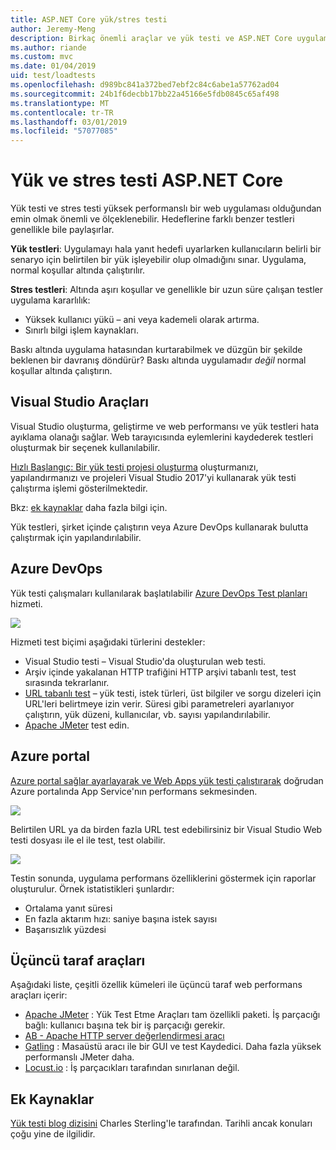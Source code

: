 ```yaml
---
title: ASP.NET Core yük/stres testi
author: Jeremy-Meng
description: Birkaç önemli araçlar ve yük testi ve ASP.NET Core uygulamalarını stres yaklaşımları açıklanmaktadır.
ms.author: riande
ms.custom: mvc
ms.date: 01/04/2019
uid: test/loadtests
ms.openlocfilehash: d989bc841a372bed7ebf2c84c6abe1a57762ad04
ms.sourcegitcommit: 24b1f6decbb17bb22a45166e5fdb0845c65af498
ms.translationtype: MT
ms.contentlocale: tr-TR
ms.lasthandoff: 03/01/2019
ms.locfileid: "57077085"
---
```

# <a name="load-and-stress-testing-aspnet-core"></a>Yük ve stres testi ASP.NET Core

Yük testi ve stres testi yüksek performanslı bir web uygulaması olduğundan emin olmak önemli ve ölçeklenebilir. Hedeflerine farklı benzer testleri genellikle bile paylaşırlar.

**Yük testleri**: Uygulamayı hala yanıt hedefi uyarlarken kullanıcıların belirli bir senaryo için belirtilen bir yük işleyebilir olup olmadığını sınar. Uygulama, normal koşullar altında çalıştırılır.

**Stres testleri**: Altında aşırı koşullar ve genellikle bir uzun süre çalışan testler uygulama kararlılık:

* Yüksek kullanıcı yükü – ani veya kademeli olarak artırma.
* Sınırlı bilgi işlem kaynakları.  

Baskı altında uygulama hatasından kurtarabilmek ve düzgün bir şekilde beklenen bir davranış döndürür? Baskı altında uygulamadır *değil* normal koşullar altında çalıştırın.

## <a name="visual-studio-tools"></a>Visual Studio Araçları

Visual Studio oluşturma, geliştirme ve web performansı ve yük testleri hata ayıklama olanağı sağlar. Web tarayıcısında eylemlerini kaydederek testleri oluşturmak bir seçenek kullanılabilir.

[Hızlı Başlangıç: Bir yük testi projesi oluşturma](/visualstudio/test/quickstart-create-a-load-test-project?view=vs-2017) oluşturmanızı, yapılandırmanızı ve projeleri Visual Studio 2017'yi kullanarak yük testi çalıştırma işlemi gösterilmektedir.

Bkz: [ek kaynaklar](#add) daha fazla bilgi için.

Yük testleri, şirket içinde çalıştırın veya Azure DevOps kullanarak bulutta çalıştırmak için yapılandırılabilir.

## <a name="azure-devops"></a>Azure DevOps

Yük testi çalışmaları kullanılarak başlatılabilir [Azure DevOps Test planları](/azure/devops/test/load-test/index?view=vsts) hizmeti.

![](./load-tests/_static/azure-devops-load-test.png)

Hizmeti test biçimi aşağıdaki türlerini destekler:

- Visual Studio testi – Visual Studio'da oluşturulan web testi.
- Arşiv içinde yakalanan HTTP trafiğini HTTP arşivi tabanlı test, test sırasında tekrarlanır.
- [URL tabanlı test](/azure/devops/test/load-test/get-started-simple-cloud-load-test?view=vsts) – yük testi, istek türleri, üst bilgiler ve sorgu dizeleri için URL'leri belirtmeye izin verir. Süresi gibi parametreleri ayarlanıyor çalıştırın, yük düzeni, kullanıcılar, vb. sayısı yapılandırılabilir.
- [Apache JMeter](https://jmeter.apache.org/) test edin.

## <a name="azure-portal"></a>Azure portal

[Azure portal sağlar ayarlayarak ve Web Apps yük testi çalıştırarak](/azure/devops/test/load-test/app-service-web-app-performance-test?view=vsts) doğrudan Azure portalında App Service'nın performans sekmesinden.

![](./load-tests/_static/azure-appservice-perf-test.png)

Belirtilen URL ya da birden fazla URL test edebilirsiniz bir Visual Studio Web testi dosyası ile el ile test, test olabilir.

![](./load-tests/_static/azure-appservice-perf-test-config.png)

Testin sonunda, uygulama performans özelliklerini göstermek için raporlar oluşturulur. Örnek istatistikleri şunlardır:

- Ortalama yanıt süresi
- En fazla aktarım hızı: saniye başına istek sayısı
- Başarısızlık yüzdesi

## <a name="third-party-tools"></a>Üçüncü taraf araçları

Aşağıdaki liste, çeşitli özellik kümeleri ile üçüncü taraf web performans araçları içerir:

- [Apache JMeter](https://jmeter.apache.org/) : Yük Test Etme Araçları tam özellikli paketi. İş parçacığı bağlı: kullanıcı başına tek bir iş parçacığı gerekir.
- [AB - Apache HTTP server değerlendirmesi aracı](https://httpd.apache.org/docs/2.4/programs/ab.html)
- [Gatling](https://gatling.io/) : Masaüstü aracı ile bir GUI ve test Kaydedici. Daha fazla yüksek performanslı JMeter daha.
- [Locust.io](https://locust.io/) : İş parçacıkları tarafından sınırlanan değil.

<a name="add"></a>
## <a name="additional-resources"></a>Ek Kaynaklar

[Yük testi blog dizisini](https://blogs.msdn.microsoft.com/charles_sterling/2015/06/01/load-test-series-part-i-creating-web-performance-tests-for-a-load-test/) Charles Sterling'le tarafından. Tarihli ancak konuları çoğu yine de ilgilidir.
